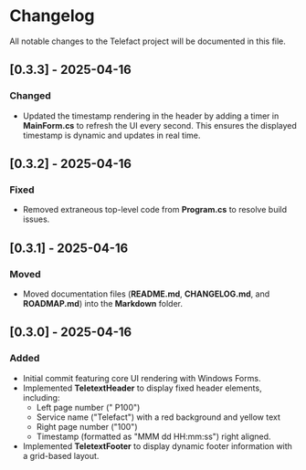 # Changelog

All notable changes to the Telefact project will be documented in this file.

## [0.3.3] - 2025-04-16
### Changed
- Updated the timestamp rendering in the header by adding a timer in **MainForm.cs** to refresh the UI every second. This ensures the displayed timestamp is dynamic and updates in real time.

## [0.3.2] - 2025-04-16
### Fixed
- Removed extraneous top-level code from **Program.cs** to resolve build issues.

## [0.3.1] - 2025-04-16
### Moved
- Moved documentation files (**README.md**, **CHANGELOG.md**, and **ROADMAP.md**) into the **Markdown** folder.

## [0.3.0] - 2025-04-16
### Added
- Initial commit featuring core UI rendering with Windows Forms.
- Implemented **TeletextHeader** to display fixed header elements, including:
  - Left page number (" P100")
  - Service name ("Telefact") with a red background and yellow text
  - Right page number ("100")
  - Timestamp (formatted as "MMM dd HH:mm:ss") right aligned.
- Implemented **TeletextFooter** to display dynamic footer information with a grid-based layout.
